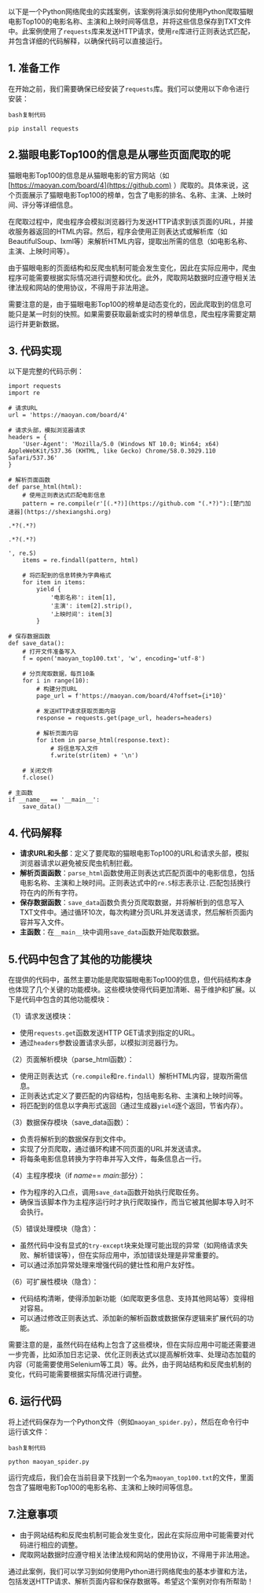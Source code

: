
以下是一个Python网络爬虫的实践案例，该案例将演示如何使用Python爬取猫眼电影Top100的电影名称、主演和上映时间等信息，并将这些信息保存到TXT文件中。此案例使用了`requests`库来发送HTTP请求，使用`re`库进行正则表达式匹配，并包含详细的代码解释，以确保代码可以直接运行。


## 1\. 准备工作


在开始之前，我们需要确保已经安装了`requests`库。我们可以使用以下命令进行安装：



```
bash复制代码

pip install requests

```

## 2\.猫眼电影Top100的信息是从哪些页面爬取的呢


猫眼电影Top100的信息是从猫眼电影的官方网站（如 [https://maoyan.com/board/4](https://github.com) ）爬取的。具体来说，这个页面展示了猫眼电影Top100的榜单，包含了电影的排名、名称、主演、上映时间、评分等详细信息。


在爬取过程中，爬虫程序会模拟浏览器行为发送HTTP请求到该页面的URL，并接收服务器返回的HTML内容。然后，程序会使用正则表达式或解析库（如BeautifulSoup、lxml等）来解析HTML内容，提取出所需的信息（如电影名称、主演、上映时间等）。


由于猫眼电影的页面结构和反爬虫机制可能会发生变化，因此在实际应用中，爬虫程序可能需要根据实际情况进行调整和优化。此外，爬取网站数据时应遵守相关法律法规和网站的使用协议，不得用于非法用途。


需要注意的是，由于猫眼电影Top100的榜单是动态变化的，因此爬取到的信息可能只是某一时刻的快照。如果需要获取最新或实时的榜单信息，爬虫程序需要定期运行并更新数据。


## 3\. 代码实现


以下是完整的代码示例：



```
import requests
import re
 
# 请求URL
url = 'https://maoyan.com/board/4'
 
# 请求头部，模拟浏览器请求
headers = {
    'User-Agent': 'Mozilla/5.0 (Windows NT 10.0; Win64; x64) AppleWebKit/537.36 (KHTML, like Gecko) Chrome/58.0.3029.110 Safari/537.36'
}
 
# 解析页面函数
def parse_html(html):
    # 使用正则表达式匹配电影信息
    pattern = re.compile(r'[(.*?)](https://github.com "(.*?)"):[楚门加速器](https://shexiangshi.org)

.*?(.*?)

.*?(.*?)

', re.S)
    items = re.findall(pattern, html)
    
    # 将匹配到的信息转换为字典格式
    for item in items:
        yield {
            '电影名称': item[1],
            '主演': item[2].strip(),
            '上映时间': item[3]
        }
 
# 保存数据函数
def save_data():
    # 打开文件准备写入
    f = open('maoyan_top100.txt', 'w', encoding='utf-8')
    
    # 分页爬取数据，每页10条
    for i in range(10):
        # 构建分页URL
        page_url = f'https://maoyan.com/board/4?offset={i*10}'
        
        # 发送HTTP请求获取页面内容
        response = requests.get(page_url, headers=headers)
        
        # 解析页面内容
        for item in parse_html(response.text):
            # 将信息写入文件
            f.write(str(item) + '\n')
    
    # 关闭文件
    f.close()
 
# 主函数
if __name__ == '__main__':
    save_data()

```

## 4\. 代码解释


* **请求URL和头部**：定义了要爬取的猫眼电影Top100的URL和请求头部，模拟浏览器请求以避免被反爬虫机制拦截。
* **解析页面函数**：`parse_html`函数使用正则表达式匹配页面中的电影信息，包括电影名称、主演和上映时间。正则表达式中的`re.S`标志表示让`.`匹配包括换行符在内的所有字符。
* **保存数据函数**：`save_data`函数负责分页爬取数据，并将解析到的信息写入TXT文件中。通过循环10次，每次构建分页URL并发送请求，然后解析页面内容并写入文件。
* **主函数**：在`__main__`块中调用`save_data`函数开始爬取数据。


## 5\.代码中包含了其他的功能模块


在提供的代码中，虽然主要功能是爬取猫眼电影Top100的信息，但代码结构本身也体现了几个关键的功能模块。这些模块使得代码更加清晰、易于维护和扩展。以下是代码中包含的其他功能模块：


（1）请求发送模块：


* 使用`requests.get`函数发送HTTP GET请求到指定的URL。
* 通过`headers`参数设置请求头部，以模拟浏览器行为。


（2）页面解析模块（parse\_html函数）：


* 使用正则表达式（`re.compile`和`re.findall`）解析HTML内容，提取所需信息。
* 正则表达式定义了要匹配的内容结构，包括电影名称、主演和上映时间等。
* 将匹配到的信息以字典形式返回（通过生成器`yield`逐个返回，节省内存）。


（3）数据保存模块（save\_data函数）：


* 负责将解析到的数据保存到文件中。
* 实现了分页爬取，通过循环构建不同页面的URL并发送请求。
* 将每条电影信息转换为字符串并写入文件，每条信息占一行。


（4）主程序模块（if *name*\=\= *main*:部分）：


* 作为程序的入口点，调用`save_data`函数开始执行爬取任务。
* 确保当该脚本作为主程序运行时才执行爬取操作，而当它被其他脚本导入时不会执行。


（5）错误处理模块（隐含）：


* 虽然代码中没有显式的`try-except`块来处理可能出现的异常（如网络请求失败、解析错误等），但在实际应用中，添加错误处理是非常重要的。
* 可以通过添加异常处理来增强代码的健壮性和用户友好性。


（6）可扩展性模块（隐含）：


* 代码结构清晰，使得添加新功能（如爬取更多信息、支持其他网站等）变得相对容易。
* 可以通过修改正则表达式、添加新的解析函数或数据保存逻辑来扩展代码的功能。


需要注意的是，虽然代码在结构上包含了这些模块，但在实际应用中可能还需要进一步完善，比如添加日志记录、优化正则表达式以提高解析效率、处理动态加载的内容（可能需要使用Selenium等工具）等。此外，由于网站结构和反爬虫机制的变化，代码可能需要根据实际情况进行调整。


## 6\. 运行代码


将上述代码保存为一个Python文件（例如`maoyan_spider.py`），然后在命令行中运行该文件：



```
bash复制代码

python maoyan_spider.py

```

运行完成后，我们会在当前目录下找到一个名为`maoyan_top100.txt`的文件，里面包含了猫眼电影Top100的电影名称、主演和上映时间等信息。


## 7\.注意事项


* 由于网站结构和反爬虫机制可能会发生变化，因此在实际应用中可能需要对代码进行相应的调整。
* 爬取网站数据时应遵守相关法律法规和网站的使用协议，不得用于非法用途。


通过此案例，我们可以学习到如何使用Python进行网络爬虫的基本步骤和方法，包括发送HTTP请求、解析页面内容和保存数据等。希望这个案例对你有所帮助！


